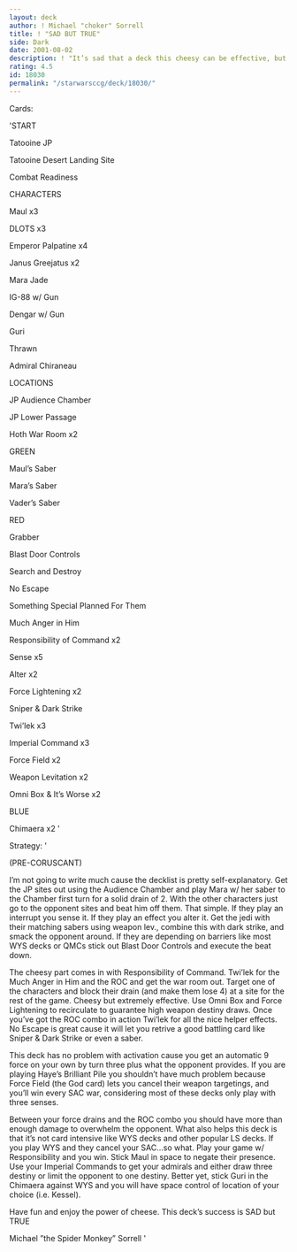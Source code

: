 ```yaml
---
layout: deck
author: ! Michael "choker" Sorrell
title: ! "SAD BUT TRUE"
side: Dark
date: 2001-08-02
description: ! "It’s sad that a deck this cheesy can be effective, but it’s true.  Flat out...this deck simply wins."
rating: 4.5
id: 18030
permalink: "/starwarsccg/deck/18030/"
---
```

Cards: 

'START

Tatooine JP

Tatooine Desert Landing Site

Combat Readiness


CHARACTERS

Maul x3

DLOTS x3

Emperor Palpatine x4

Janus Greejatus x2

Mara Jade

IG-88 w/ Gun

Dengar w/ Gun

Guri

Thrawn

Admiral Chiraneau


LOCATIONS

JP Audience Chamber

JP Lower Passage

Hoth War Room x2


GREEN

Maul’s Saber

Mara’s Saber

Vader’s Saber


RED

Grabber

Blast Door Controls

Search and Destroy

No Escape

Something Special Planned For Them

Much Anger in Him

Responsibility of Command x2

Sense x5

Alter x2

Force Lightening x2

Sniper & Dark Strike

Twi’lek x3

Imperial Command x3

Force Field x2

Weapon Levitation x2

Omni Box & It’s Worse x2


BLUE

Chimaera x2 '

Strategy: '

(PRE-CORUSCANT)

I’m not going to write much cause the decklist is pretty self-explanatory.  Get the JP sites out using the Audience Chamber and play Mara w/ her saber to the Chamber first turn for a solid drain of 2.  With the other characters just go to the opponent sites and beat him off them.  That simple.  If they play an interrupt you sense it.  If they play an effect you alter it.  Get the jedi with their matching sabers using weapon lev., combine this with dark strike, and smack the opponent around.  If they are depending on barriers like most WYS decks or QMCs stick out Blast Door Controls and execute the beat down.  


The cheesy part comes in with Responsibility of Command.  Twi’lek for the Much Anger in Him and the ROC and get the war room out.  Target one of the characters and block their drain (and make them lose 4) at a site for the rest of the game.  Cheesy but extremely effective.  Use Omni Box and Force Lightening to recirculate to guarantee high weapon destiny draws.  Once you’ve got the ROC combo in action Twi’lek for all the nice helper effects.  No Escape is great cause it will let you retrive a good battling card like Sniper & Dark Strike or even a saber.  


This deck has no problem with activation cause you get an automatic 9 force on your own by turn three plus what the opponent provides.  If you are playing Haye’s Brilliant Pile you shouldn’t have much problem because Force Field (the God card) lets you cancel their weapon targetings, and you’ll win every SAC war, considering most of these decks only play with three senses.  


Between your force drains and the ROC combo you should have more than enough damage to overwhelm the opponent.  What also helps this deck is that it’s not card intensive like WYS decks and other popular LS decks.  If you play WYS and they cancel your SAC...so what.  Play your game w/ Responsibility and you win.  Stick Maul in space to negate their presence.  Use your Imperial Commands to get your admirals and either draw three destiny or limit the opponent to one destiny.  Better yet, stick Guri in the Chimaera against WYS and you will have space control of  location of your choice (i.e. Kessel).


Have fun and enjoy the power of cheese.  This deck’s success is SAD but TRUE


Michael ”the Spider Monkey” Sorrell  '
